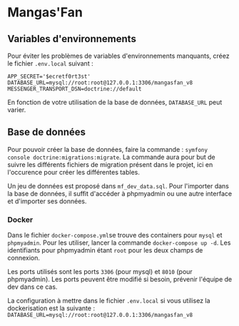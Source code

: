 # Mangas'Fan

## Variables d'environnements

Pour éviter les problèmes de variables d'environnements manquants, créez le fichier `.env.local` suivant :
```
APP_SECRET='$ecretf0rt3st'
DATABASE_URL=mysql://root:root@127.0.0.1:3306/mangasfan_v8
MESSENGER_TRANSPORT_DSN=doctrine://default
```
En fonction de votre utilisation de la base de données, `DATABASE_URL` peut varier.

## Base de données

Pour pouvoir créer la base de données, faire la commande : `symfony console doctrine:migrations:migrate`. La commande aura pour but de suivre les 
différents fichiers de migration présent dans le projet, ici en l'occurence pour créer les différentes tables.

Un jeu de données est proposé dans `mf_dev_data.sql`. Pour l'importer dans la base de données, il suffit d'accéder à phpmyadmin ou une autre interface et d'importer ses données.

### Docker

Dans le fichier `docker-compose.yml`se trouve des containers pour `mysql` et `phpmyadmin`. Pour les utiliser, lancer la commande `docker-compose up -d`. Les identifiants pour phpmyadmin étant `root` pour les deux champs de connexion.

Les ports utilisés sont les ports `3306` (pour mysql) et `8010` (pour phpmyadmin). Les ports peuvent être modifié si besoin, prévenir l'équipe de dev dans ce cas.

La configuration à mettre dans le fichier `.env.local` si vous utilisez la dockerisation est la suivante :
```DATABASE_URL=mysql://root:root@127.0.0.1:3306/mangasfan_v8```
